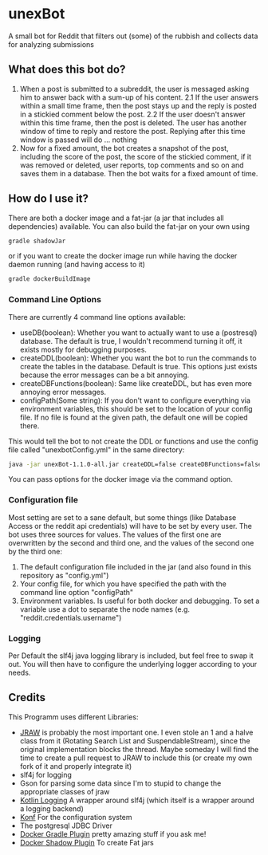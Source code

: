 # unexBot
A small bot for Reddit that filters out (some) of the rubbish and collects data for analyzing submissions

## What does this bot do?
1. When a post is submitted to a subreddit, the user is messaged asking him to answer back with a sum-up of his content.
2.1 If the user answers within a small time frame, then the post stays up and the reply is posted in a stickied comment below the post.
2.2 If the user doesn't answer within this time frame, then the post is deleted. The user has another window of time to reply and restore the post. Replying after this time window is passed will do ... nothing
3. Now for a fixed amount, the bot creates a snapshot of the post, including the score of the post, the score of the stickied comment, if it was removed or deleted, user reports, top comments and so on and saves them in a database. Then the bot waits for a fixed amount of time.

## How do I use it?
There are both a docker image and a fat-jar (a jar that includes all dependencies) available. You can also build the fat-jar on your own using
```bash
gradle shadowJar
```

or if you want to create the docker image run while having the docker daemon running (and having access to it)
```bash
gradle dockerBuildImage
```

### Command Line Options
There are currently 4 command line options available:

- useDB(boolean): Whether you want to actually want to use a (postresql) database. The default is true, I wouldn't recommend turning it off, it exists mostly for debugging purposes.
- createDDL(boolean): Whether you want the bot to run the commands to create the tables in the database. Default is true. This options just exists because the error messages can be a bit annoying.
- createDBFunctions(boolean): Same like createDDL, but has even more annoying error messages.
- configPath(Some string): If you don't want to configure everything via environment variables, this should be set to the location of your config file. If no file is found at the given path, the default one will be copied there.

This would tell the bot to not create the DDL or functions and use the config file called "unexbotConfig.yml" in the same directory:
```bash
java -jar unexBot-1.1.0-all.jar createDDL=false createDBFunctions=false configPath="unexbotConfig.yml"
```

You can pass options for the docker image via the command option.

### Configuration file
Most setting are set to a sane default, but some things (like Database Access or the reddit api credentials) will have to be set by every user.
The bot uses three sources for values. The values of the first one are overwritten by the second and third one, and the values of the second one by the third one:

1. The default configuration file included in the jar (and also found in this repository as "config.yml")
2. Your config file, for which you have specified the path with the command line option "configPath"
3. Environment variables. Is useful for both docker and debugging. To set a variable use a dot to separate the node names (e.g. "reddit.credentials.username")

### Logging
Per Default the slf4j java logging library is included, but feel free to swap it out. You will then have to configure the underlying logger according to your needs.

## Credits
This Programm uses different Libraries:

- [JRAW](https://github.com/mattbdean/JRAW) is probably the most important one. I even stole an 1 and a halve class from it (Rotating Search List and SuspendableStream), since the original implementation blocks the thread. Maybe someday I will find the time to create a pull request to JRAW to include this (or create my own fork of it and properly integrate it)
- slf4j for logging
- Gson for parsing some data since I'm to stupid to change the appropriate classes of jraw
- [Kotlin Logging](https://github.com/MicroUtils/kotlin-logging) A wrapper around slf4j (which itself is a wrapper around a logging backend)
- [Konf](https://github.com/uchuhimo/konf) For the configuration system
- The postgresql JDBC Driver
- [Docker Gradle Plugin](https://github.com/bmuschko/gradle-docker-plugin) pretty amazing stuff if you ask me!
- [Docker Shadow Plugin](https://github.com/johnrengelman/shadow) To create Fat jars




